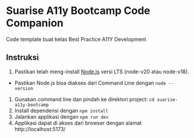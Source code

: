 # Suarise A11y Bootcamp Code Companion

Code template buat kelas Best Practice A11Y Development

## Instruksi

1. Pastikan telah meng-install [Node.js](https://nodejs.org/en/download/) versi LTS (node-v20 atau node-v18).
  * Pastikan Node.js bisa diakses dari Command Line dengan `node --version`
1. Gunakan command line dan pindah ke direktori project: `cd suarise-a11y-bootcamp`
1. Install dependensi dengan `npm install`
1. Jalankan applikasi dengan `npm run dev`
1. Applikasi dapat di akses dari browser dengan alamat http://localhost:5173/